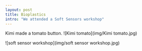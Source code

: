 ```yaml
---
layout: post
title: Bioplastics
intro: "We attended a Soft Sensors workshop"
---
```


Kimi made a tomato button.
![Kimi tomato](img/Kimi tomato.jpg)

![soft sensor workshop](img/soft sensor workshop.jpg)